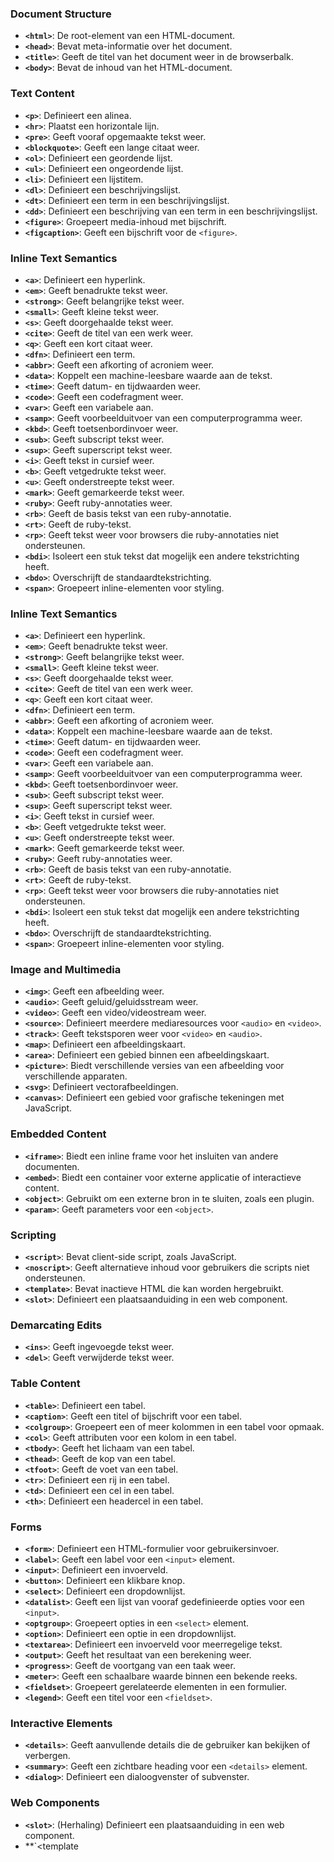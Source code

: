 ### Document Structure

- **`<html>`**: De root-element van een HTML-document.
- **`<head>`**: Bevat meta-informatie over het document.
- **`<title>`**: Geeft de titel van het document weer in de browserbalk.
- **`<body>`**: Bevat de inhoud van het HTML-document.
### Text Content
- **`<p>`**: Definieert een alinea.
- **`<hr>`**: Plaatst een horizontale lijn.
- **`<pre>`**: Geeft vooraf opgemaakte tekst weer.
- **`<blockquote>`**: Geeft een lange citaat weer.
- **`<ol>`**: Definieert een geordende lijst.
- **`<ul>`**: Definieert een ongeordende lijst.
- **`<li>`**: Definieert een lijstitem.
- **`<dl>`**: Definieert een beschrijvingslijst.
- **`<dt>`**: Definieert een term in een beschrijvingslijst.
- **`<dd>`**: Definieert een beschrijving van een term in een beschrijvingslijst.
- **`<figure>`**: Groepeert media-inhoud met bijschrift.
- **`<figcaption>`**: Geeft een bijschrift voor de `<figure>`.

### Inline Text Semantics

- **`<a>`**: Definieert een hyperlink.
- **`<em>`**: Geeft benadrukte tekst weer.
- **`<strong>`**: Geeft belangrijke tekst weer.
- **`<small>`**: Geeft kleine tekst weer.
- **`<s>`**: Geeft doorgehaalde tekst weer.
- **`<cite>`**: Geeft de titel van een werk weer.
- **`<q>`**: Geeft een kort citaat weer.
- **`<dfn>`**: Definieert een term.
- **`<abbr>`**: Geeft een afkorting of acroniem weer.
- **`<data>`**: Koppelt een machine-leesbare waarde aan de tekst.
- **`<time>`**: Geeft datum- en tijdwaarden weer.
- **`<code>`**: Geeft een codefragment weer.
- **`<var>`**: Geeft een variabele aan.
- **`<samp>`**: Geeft voorbeelduitvoer van een computerprogramma weer.
- **`<kbd>`**: Geeft toetsenbordinvoer weer.
- **`<sub>`**: Geeft subscript tekst weer.
- **`<sup>`**: Geeft superscript tekst weer.
- **`<i>`**: Geeft tekst in cursief weer.
- **`<b>`**: Geeft vetgedrukte tekst weer.
- **`<u>`**: Geeft onderstreepte tekst weer.
- **`<mark>`**: Geeft gemarkeerde tekst weer.
- **`<ruby>`**: Geeft ruby-annotaties weer.
- **`<rb>`**: Geeft de basis tekst van een ruby-annotatie.
- **`<rt>`**: Geeft de ruby-tekst.
- **`<rp>`**: Geeft tekst weer voor browsers die ruby-annotaties niet ondersteunen.
- **`<bdi>`**: Isoleert een stuk tekst dat mogelijk een andere tekstrichting heeft.
- **`<bdo>`**: Overschrijft de standaardtekstrichting.
- **`<span>`**: Groepeert inline-elementen voor styling.

### Inline Text Semantics

- **`<a>`**: Definieert een hyperlink.
- **`<em>`**: Geeft benadrukte tekst weer.
- **`<strong>`**: Geeft belangrijke tekst weer.
- **`<small>`**: Geeft kleine tekst weer.
- **`<s>`**: Geeft doorgehaalde tekst weer.
- **`<cite>`**: Geeft de titel van een werk weer.
- **`<q>`**: Geeft een kort citaat weer.
- **`<dfn>`**: Definieert een term.
- **`<abbr>`**: Geeft een afkorting of acroniem weer.
- **`<data>`**: Koppelt een machine-leesbare waarde aan de tekst.
- **`<time>`**: Geeft datum- en tijdwaarden weer.
- **`<code>`**: Geeft een codefragment weer.
- **`<var>`**: Geeft een variabele aan.
- **`<samp>`**: Geeft voorbeelduitvoer van een computerprogramma weer.
- **`<kbd>`**: Geeft toetsenbordinvoer weer.
- **`<sub>`**: Geeft subscript tekst weer.
- **`<sup>`**: Geeft superscript tekst weer.
- **`<i>`**: Geeft tekst in cursief weer.
- **`<b>`**: Geeft vetgedrukte tekst weer.
- **`<u>`**: Geeft onderstreepte tekst weer.
- **`<mark>`**: Geeft gemarkeerde tekst weer.
- **`<ruby>`**: Geeft ruby-annotaties weer.
- **`<rb>`**: Geeft de basis tekst van een ruby-annotatie.
- **`<rt>`**: Geeft de ruby-tekst.
- **`<rp>`**: Geeft tekst weer voor browsers die ruby-annotaties niet ondersteunen.
- **`<bdi>`**: Isoleert een stuk tekst dat mogelijk een andere tekstrichting heeft.
- **`<bdo>`**: Overschrijft de standaardtekstrichting.
- **`<span>`**: Groepeert inline-elementen voor styling.
### Image and Multimedia

- **`<img>`**: Geeft een afbeelding weer.
- **`<audio>`**: Geeft geluid/geluidsstream weer.
- **`<video>`**: Geeft een video/videostream weer.
- **`<source>`**: Definieert meerdere mediaresources voor `<audio>` en `<video>`.
- **`<track>`**: Geeft tekstsporen weer voor `<video>` en `<audio>`.
- **`<map>`**: Definieert een afbeeldingskaart.
- **`<area>`**: Definieert een gebied binnen een afbeeldingskaart.
- **`<picture>`**: Biedt verschillende versies van een afbeelding voor verschillende apparaten.
- **`<svg>`**: Definieert vectorafbeeldingen.
- **`<canvas>`**: Definieert een gebied voor grafische tekeningen met JavaScript.

### Embedded Content

- **`<iframe>`**: Biedt een inline frame voor het insluiten van andere documenten.
- **`<embed>`**: Biedt een container voor externe applicatie of interactieve content.
- **`<object>`**: Gebruikt om een externe bron in te sluiten, zoals een plugin.
- **`<param>`**: Geeft parameters voor een `<object>`.

### Scripting

- **`<script>`**: Bevat client-side script, zoals JavaScript.
- **`<noscript>`**: Geeft alternatieve inhoud voor gebruikers die scripts niet ondersteunen.
- **`<template>`**: Bevat inactieve HTML die kan worden hergebruikt.
- **`<slot>`**: Definieert een plaatsaanduiding in een web component.

### Demarcating Edits

- **`<ins>`**: Geeft ingevoegde tekst weer.
- **`<del>`**: Geeft verwijderde tekst weer.

### Table Content

- **`<table>`**: Definieert een tabel.
- **`<caption>`**: Geeft een titel of bijschrift voor een tabel.
- **`<colgroup>`**: Groepeert een of meer kolommen in een tabel voor opmaak.
- **`<col>`**: Geeft attributen voor een kolom in een tabel.
- **`<tbody>`**: Geeft het lichaam van een tabel.
- **`<thead>`**: Geeft de kop van een tabel.
- **`<tfoot>`**: Geeft de voet van een tabel.
- **`<tr>`**: Definieert een rij in een tabel.
- **`<td>`**: Definieert een cel in een tabel.
- **`<th>`**: Definieert een headercel in een tabel.

### Forms

- **`<form>`**: Definieert een HTML-formulier voor gebruikersinvoer.
- **`<label>`**: Geeft een label voor een `<input>` element.
- **`<input>`**: Definieert een invoerveld.
- **`<button>`**: Definieert een klikbare knop.
- **`<select>`**: Definieert een dropdownlijst.
- **`<datalist>`**: Geeft een lijst van vooraf gedefinieerde opties voor een `<input>`.
- **`<optgroup>`**: Groepeert opties in een `<select>` element.
- **`<option>`**: Definieert een optie in een dropdownlijst.
- **`<textarea>`**: Definieert een invoerveld voor meerregelige tekst.
- **`<output>`**: Geeft het resultaat van een berekening weer.
- **`<progress>`**: Geeft de voortgang van een taak weer.
- **`<meter>`**: Geeft een schaalbare waarde binnen een bekende reeks.
- **`<fieldset>`**: Groepeert gerelateerde elementen in een formulier.
- **`<legend>`**: Geeft een titel voor een `<fieldset>`.

### Interactive Elements

- **`<details>`**: Geeft aanvullende details die de gebruiker kan bekijken of verbergen.
- **`<summary>`**: Geeft een zichtbare heading voor een `<details>` element.
- **`<dialog>`**: Definieert een dialoogvenster of subvenster.

### Web Components

- **`<slot>`**: (Herhaling) Definieert een plaatsaanduiding in een web component.
- **`<template